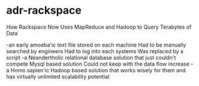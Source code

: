 # adr-rackspace

How Rackspace Now Uses MapReduce and Hadoop to Query Terabytes of Data


-an early amoeba'ic text file stored on each machine
	Had to be manually searched by engineers 
	Had to log into each systems
	Was replaced by a script 
-a Neandertholic relational database solution that just couldn't compete
	Mysql based solution
	Could not keep with the data flow increase
-a Homo sapien'ic Hadoop based solution that works wisely for them and has virtually 
	unlimited scalability potential

